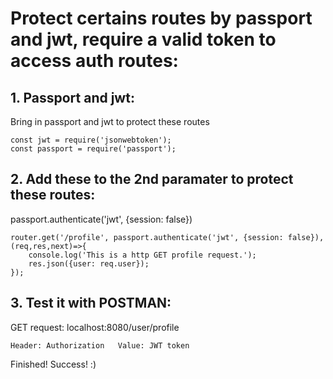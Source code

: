 # Protect certains routes by passport and jwt, require a valid token to access auth routes:
## 1. Passport and jwt:
Bring in passport and jwt to protect these routes
```
const jwt = require('jsonwebtoken');
const passport = require('passport');
```
## 2. Add these to the 2nd paramater to protect these routes:
passport.authenticate('jwt', {session: false})
```
router.get('/profile', passport.authenticate('jwt', {session: false}), (req,res,next)=>{
    console.log('This is a http GET profile request.');
    res.json({user: req.user});
});
```
## 3. Test it with POSTMAN:
GET request: localhost:8080/user/profile
```
Header: Authorization   Value: JWT token
```
Finished! Success! :)
